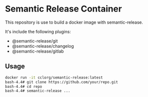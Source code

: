 # Semantic Release Container

This repository is use to build a docker image with semantic-release.

It's include the following plugins:

- @semantic-release/git
- @semantic-release/changelog
- @semantic-release/gitlab

## Usage

```sh
docker run -it cclorg/semantic-release:latest
bash-4.4# git clone https://github.com/your/repo.git
bash-4.4# cd repo
bash-4.4# semantic-release ...
```

